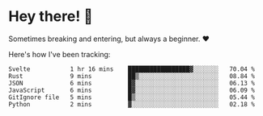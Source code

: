 # Hey there! 👋
Sometimes breaking and entering, but always a beginner. ❤️

Here's how I've been tracking:
<!--START_SECTION:waka-->

```text
Svelte           1 hr 16 mins    █████████████████▓░░░░░░░   70.04 %
Rust             9 mins          ██▒░░░░░░░░░░░░░░░░░░░░░░   08.84 %
JSON             6 mins          █▓░░░░░░░░░░░░░░░░░░░░░░░   06.13 %
JavaScript       6 mins          █▓░░░░░░░░░░░░░░░░░░░░░░░   06.09 %
GitIgnore file   5 mins          █▒░░░░░░░░░░░░░░░░░░░░░░░   05.44 %
Python           2 mins          ▓░░░░░░░░░░░░░░░░░░░░░░░░   02.18 %
```

<!--END_SECTION:waka-->

